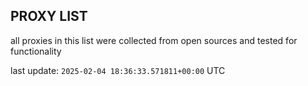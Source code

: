## PROXY LIST

all proxies in this list were collected from open sources and tested for functionality

last update: `2025-02-04 18:36:33.571811+00:00` UTC